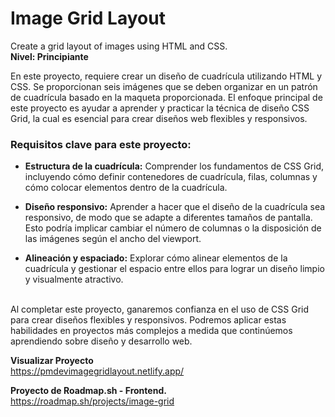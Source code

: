 # Image Grid Layout
Create a grid layout of images using HTML and CSS. <br>
**Nivel: Principiante**

En este proyecto, requiere crear un diseño de cuadrícula utilizando HTML y CSS. Se proporcionan seis imágenes que se deben organizar en un patrón de cuadrícula basado en la maqueta proporcionada. El enfoque principal de este proyecto es ayudar a aprender y practicar la técnica de diseño CSS Grid, la cual es esencial para crear diseños web flexibles y responsivos.

### Requisitos clave para este proyecto:

- **Estructura de la cuadrícula:**
Comprender los fundamentos de CSS Grid, incluyendo cómo definir contenedores de cuadrícula, filas, columnas y cómo colocar elementos dentro de la cuadrícula.

- **Diseño responsivo:**
Aprender a hacer que el diseño de la cuadrícula sea responsivo, de modo que se adapte a diferentes tamaños de pantalla. Esto podría implicar cambiar el número de columnas o la disposición de las imágenes según el ancho del viewport.

- **Alineación y espaciado:**
Explorar cómo alinear elementos de la cuadrícula y gestionar el espacio entre ellos para lograr un diseño limpio y visualmente atractivo.

<br>
Al completar este proyecto, ganaremos confianza en el uso de CSS Grid para crear diseños flexibles y responsivos. Podremos aplicar estas habilidades en proyectos más complejos a medida que continúemos aprendiendo sobre diseño y desarrollo web.

<br>

**Visualizar Proyecto**<br>
https://pmdevimagegridlayout.netlify.app/

**Proyecto de Roadmap.sh - Frontend.**<br>
https://roadmap.sh/projects/image-grid